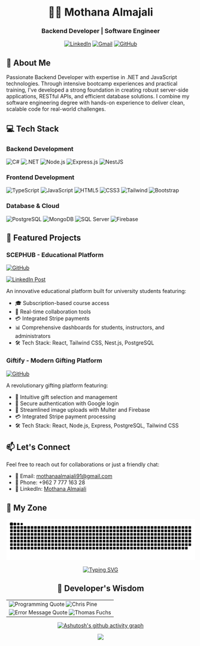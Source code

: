 <div align="center">
  <h1>👨‍💻 Mothana Almajali</h1>
  <h3>Backend Developer | Software Engineer</h3>
  
  [![LinkedIn](https://img.shields.io/badge/LinkedIn-0077B5?style=for-the-badge&logo=linkedin&logoColor=white)](https://www.linkedin.com/in/mothana-majali77/)
  [![Gmail](https://img.shields.io/badge/Gmail-D14836?style=for-the-badge&logo=gmail&logoColor=white)](mailto:mothanaalmajali91@gmail.com)
  [![GitHub](https://img.shields.io/badge/GitHub-100000?style=for-the-badge&logo=github&logoColor=white)](https://github.com/mothana404/)
</div>

## 🚀 About Me

Passionate Backend Developer with expertise in .NET and JavaScript technologies. Through intensive bootcamp experiences and practical training, I've developed a strong foundation in creating robust server-side applications, RESTful APIs, and efficient database solutions. I combine my software engineering degree with hands-on experience to deliver clean, scalable code for real-world challenges.

## 💻 Tech Stack

### Backend Development
![C#](https://img.shields.io/badge/C%23-239120?style=for-the-badge&logo=c-sharp&logoColor=white)
![.NET](https://img.shields.io/badge/.NET-512BD4?style=for-the-badge&logo=dotnet&logoColor=white)
![Node.js](https://img.shields.io/badge/Node.js-339933?style=for-the-badge&logo=nodedotjs&logoColor=white)
![Express.js](https://img.shields.io/badge/Express.js-000000?style=for-the-badge&logo=express&logoColor=white)
![NestJS](https://img.shields.io/badge/nestjs-%23E0234E.svg?style=for-the-badge&logo=nestjs&logoColor=white)

### Frontend Development
![TypeScript](https://img.shields.io/badge/TypeScript-007ACC?style=for-the-badge&logo=typescript&logoColor=white)
![JavaScript](https://img.shields.io/badge/JavaScript-323330?style=for-the-badge&logo=javascript&logoColor=F7DF1E)
![HTML5](https://img.shields.io/badge/HTML5-E34F26?style=for-the-badge&logo=html5&logoColor=white)
![CSS3](https://img.shields.io/badge/CSS3-1572B6?style=for-the-badge&logo=css3&logoColor=white)
![Tailwind](https://img.shields.io/badge/Tailwind_CSS-38B2AC?style=for-the-badge&logo=tailwind-css&logoColor=white)
![Bootstrap](https://img.shields.io/badge/Bootstrap-563D7C?style=for-the-badge&logo=bootstrap&logoColor=white)

### Database & Cloud
![PostgreSQL](https://img.shields.io/badge/PostgreSQL-316192?style=for-the-badge&logo=postgresql&logoColor=white)
![MongoDB](https://img.shields.io/badge/MongoDB-4EA94B?style=for-the-badge&logo=mongodb&logoColor=white)
![SQL Server](https://img.shields.io/badge/Microsoft%20SQL%20Server-CC2927?style=for-the-badge&logo=microsoft%20sql%20server&logoColor=white)
![Firebase](https://img.shields.io/badge/firebase-ffca28?style=for-the-badge&logo=firebase&logoColor=black)

## 🎯 Featured Projects

### SCEPHUB - Educational Platform
[![GitHub](https://img.shields.io/badge/GitHub-View_Repository-100000?style=for-the-badge&logo=github&logoColor=white)](https://github.com/mothana404/SCEPHub) 

[![LinkedIn Post](https://img.shields.io/badge/LinkedIn-0077B5?style=for-the-badge&logo=linkedin&logoColor=white)](https://www.linkedin.com/posts/mothana-majali77_learningplatform-universitystudents-webdevelopment-activity-7292873160624926722-181n)

An innovative educational platform built for university students featuring:
- 🎓 Subscription-based course access
- 👥 Real-time collaboration tools
- 💳 Integrated Stripe payments
- 📊 Comprehensive dashboards for students, instructors, and administrators
- 🛠️ Tech Stack: React, Tailwind CSS, Nest.js, PostgreSQL

### Giftify - Modern Gifting Platform
[![GitHub](https://img.shields.io/badge/GitHub-View_Repository-100000?style=for-the-badge&logo=github&logoColor=white)](https://github.com/giftyfy/Giftify)

A revolutionary gifting platform featuring:
- 🎁 Intuitive gift selection and management
- 🔐 Secure authentication with Google login
- 📸 Streamlined image uploads with Multer and Firebase
- 💳 Integrated Stripe payment processing
- 🛠️ Tech Stack: React, Node.js, Express, PostgreSQL, Tailwind CSS

## 📫 Let's Connect

Feel free to reach out for collaborations or just a friendly chat:
- 📧 Email: mothanaalmajali91@gmail.com
- 📱 Phone: +962 7 777 163 28
- 💼 LinkedIn: [Mothana Almajali](https://www.linkedin.com/in/mothana-majali77/)

## 🎨 My Zone

<div align="center">
  <!-- Snake Animation -->
  <img src="https://raw.githubusercontent.com/platane/snk/output/github-contribution-grid-snake.svg" alt="snake animation" />

  <!-- Typing Animation -->
  [![Typing SVG](https://readme-typing-svg.demolab.com?font=Fira+Code&pause=1000&color=2DEBA7&random=false&width=435&lines=Backend+Developer;Problem+Solver;Code+Enthusiast;Always+Learning)](https://git.io/typing-svg)

## 💭 Developer's Wisdom

<table>
  <tr>
    <td>
      <img src="https://img.shields.io/badge/-%22Programming%20isn't%20about%20what%20you%20know%3B%20it's%20about%20what%20you%20can%20figure%20out.%22-1a1b27?style=for-the-badge" alt="Programming Quote"/>
      <img src="https://img.shields.io/badge/-Chris%20Pine-4e5173?style=flat-square" alt="Chris Pine"/>
    </td>
  </tr>
  <tr>
    <td>
      <img src="https://img.shields.io/badge/-%22The%20best%20error%20message%20is%20the%20one%20that%20never%20shows%20up.%22-1a1b27?style=for-the-badge" alt="Error Message Quote"/>
      <img src="https://img.shields.io/badge/-Thomas%20Fuchs-4e5173?style=flat-square" alt="Thomas Fuchs"/>
    </td>
  </tr>
</table>

  <!-- Activity Graph -->
  [![Ashutosh's github activity graph](https://github-readme-activity-graph.vercel.app/graph?username=YourGitHubUsername&theme=react-dark)](https://github.com/ashutosh00710/github-readme-activity-graph)

  <!-- Profile Views Counter -->
  ![](https://komarev.com/ghpvc/?username=YourGitHubUsername&color=green)
</div>
